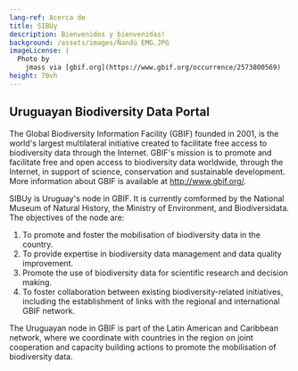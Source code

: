 ```yaml
---
lang-ref: Acerca de
title: SIBUy
description: Bienvenidos y bienvenidas!
background: /assets/images/Ñandú EMG.JPG
imageLicense: |
  Photo by 
    jmass via [gbif.org](https://www.gbif.org/occurrence/2573800569)
height: 70vh
---
```


## Uruguayan Biodiversity Data Portal

The Global Biodiversity Information Facility (GBIF) founded in 2001, is the world's largest multilateral initiative created to facilitate free access to biodiversity data through the Internet. GBIF's mission is to promote and facilitate free and open access to biodiversity data worldwide, through the Internet, in support of science, conservation and sustainable development. More information about GBIF is available at http://www.gbif.org/.

SIBUy is Uruguay's node in GBIF. It is currently comformed by the National Museum of Natural History, the Ministry of Environment, and Biodiversidata. 
The objectives of the node are: 
1.    To promote and foster the mobilisation of biodiversity data in the country.
2.    To provide expertise in biodiversity data management and data quality improvement.
3.    Promote the use of biodiversity data for scientific research and decision making. 
4.    To foster collaboration between existing biodiversity-related initiatives, including the establishment of links with the regional and international GBIF network.
 
The Uruguayan node in GBIF is part of the Latin American and Caribbean network, where we coordinate with countries in the region on joint cooperation and capacity building actions to promote the mobilisation of biodiversity data.
